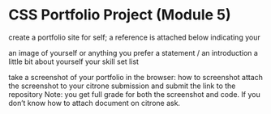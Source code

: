 # CSS Portfolio Project (Module 5)

create a portfolio site for self; a reference is attached below indicating your

an image of yourself or anything you prefer
a statement / an introduction
a little bit about yourself
your skill set list


take a screenshot of your portfolio in the browser: how to screenshot
attach the screenshot to your citrone submission and submit the link to the repository
Note: you get full grade for both the screenshot and code. If you don’t know how to attach document on citrone ask.